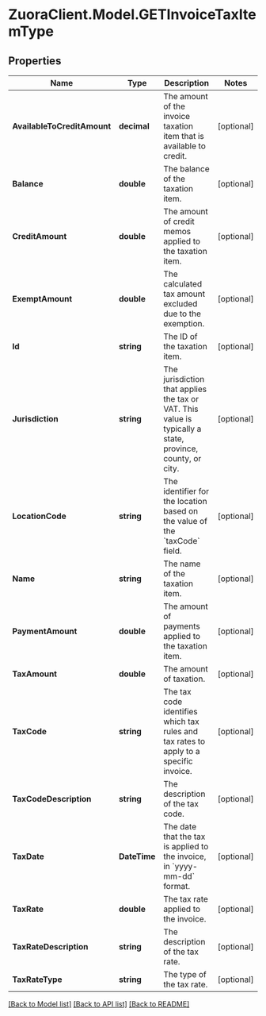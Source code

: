 # ZuoraClient.Model.GETInvoiceTaxItemType

## Properties

Name | Type | Description | Notes
------------ | ------------- | ------------- | -------------
**AvailableToCreditAmount** | **decimal** | The amount of the invoice taxation item that is available to credit.  | [optional] 
**Balance** | **double** | The balance of the taxation item.  | [optional] 
**CreditAmount** | **double** | The amount of credit memos applied to the taxation item.   | [optional] 
**ExemptAmount** | **double** | The calculated tax amount excluded due to the exemption.  | [optional] 
**Id** | **string** | The ID of the taxation item.  | [optional] 
**Jurisdiction** | **string** | The jurisdiction that applies the tax or VAT. This value is typically a state, province, county, or city.  | [optional] 
**LocationCode** | **string** | The identifier for the location based on the value of the &#x60;taxCode&#x60; field.  | [optional] 
**Name** | **string** | The name of the taxation item.  | [optional] 
**PaymentAmount** | **double** | The amount of payments applied to the taxation item.   | [optional] 
**TaxAmount** | **double** | The amount of taxation.  | [optional] 
**TaxCode** | **string** | The tax code identifies which tax rules and tax rates to apply to a specific invoice.  | [optional] 
**TaxCodeDescription** | **string** | The description of the tax code.  | [optional] 
**TaxDate** | **DateTime** | The date that the tax is applied to the invoice, in &#x60;yyyy-mm-dd&#x60; format.  | [optional] 
**TaxRate** | **double** | The tax rate applied to the invoice.  | [optional] 
**TaxRateDescription** | **string** | The description of the tax rate.  | [optional] 
**TaxRateType** | **string** | The type of the tax rate.  | [optional] 

[[Back to Model list]](../README.md#documentation-for-models) [[Back to API list]](../README.md#documentation-for-api-endpoints) [[Back to README]](../README.md)

